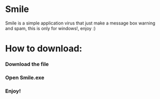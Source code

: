 # Smile
Smile is a simple application virus that just make a message box warning and spam, this is only for windows!, enjoy :)
<br>
<h1>How to download:</h1>
<h3>Download the file</h3>
<h3>Open Smile.exe</h3>
<h3>Enjoy!</h3>
